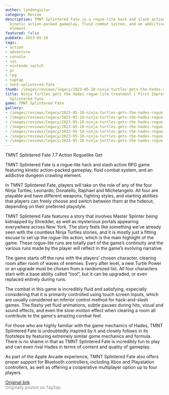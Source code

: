 ```yaml
---
author: lyndonguitar
category: Review
description: TMNT Splintered Fate is a rogue-lite hack and slash action RPG game featuring
  kinetic action-packed gameplay, fluid combat system, and an addictive dungeon crawling
  element.
featured: false
pubDate: 2023-05-10
tags:
- action
- adventure
- console
- ios
- nintendo switch
- pc
- rpg
- taptap
- tmnt-splintered-fate
thumb: /images/reviews/legacy/2023-05-10-ninja-turtles-gets-the-hades-rogue-lite-treatment--first-impressions---tmnt-splintered-fa-0.avif
title: Ninja Turtles gets the Hades rogue-lite treatment | First Impressions - TMNT
  Splintered Fate
game: TMNT Splintered Fate
gallery:
- /images/reviews/legacy/2023-05-10-ninja-turtles-gets-the-hades-rogue-lite-treatment--first-impressions---tmnt-splintered-fa-0.avif
- /images/reviews/legacy/2023-05-10-ninja-turtles-gets-the-hades-rogue-lite-treatment--first-impressions---tmnt-splintered-fa-1.avif
- /images/reviews/legacy/2023-05-10-ninja-turtles-gets-the-hades-rogue-lite-treatment--first-impressions---tmnt-splintered-fa-2.avif
- /images/reviews/legacy/2023-05-10-ninja-turtles-gets-the-hades-rogue-lite-treatment--first-impressions---tmnt-splintered-fa-3.avif
- /images/reviews/legacy/2023-05-10-ninja-turtles-gets-the-hades-rogue-lite-treatment--first-impressions---tmnt-splintered-fa-4.avif
- /images/reviews/legacy/2023-05-10-ninja-turtles-gets-the-hades-rogue-lite-treatment--first-impressions---tmnt-splintered-fa-5.avif
- /images/reviews/legacy/2023-05-10-ninja-turtles-gets-the-hades-rogue-lite-treatment--first-impressions---tmnt-splintered-fa-6.avif
---
```

TMNT Splintered Fate
7.7
Action
Roguelike
Get

TMNT Splintered Fate is a rogue-lite hack and slash action RPG game featuring kinetic action-packed gameplay, fluid combat system, and an addictive dungeon crawling element.

In TMNT Splintered Fate, players will take on the role of any of the four Ninja Turtles; Leonardo, Donatello, Raphael and Michelangelo. All four are playable and have different weapons, fighting styles, and starting abilities that players can freely choose and switch between them at the hideout, depending on their preferred playstyle.

TMNT Splintered Fate features a story that involves Master Splinter being kidnapped by Shredder, as well as mysterious portals appearing everywhere across New York. The story feels like something we’ve already seen with the countless Ninja Turtles stories, and it is mostly just a fitting excuse to set up the rogue-lite action, which is the main highlight of the game. These rogue-lite runs are totally part of the game’s continuity and the various runs made by the player will reflect in the game’s evolving narrative.

The game starts off the runs with the players’ chosen character, clearing room after room of waves of enemies. Every after level, a new Turtle Power or an upgrade must be chosen from a randomized list. All four characters start with a base ability called “tool”, but it can be upgraded, or even replaced entirely during runs.

The combat in this game is incredibly fluid and satisfying, especially considering that it is primarily controlled using touch screen inputs, which are usually considered an inferior control method for hack-and-slash games. The flashy yet fluid animations, subtle pauses during hits, visual and sound effects, and even the slow-motion effect when clearing a room all contribute to the game's amazing combat feel.

For those who are highly familiar with the game mechanics of Hades, TMNT Splintered Fate is undoubtedly inspired by it and closely follows in its footsteps by featuring extremely similar game mechanics and formula. There is no shame in that as TMNT Splintered Fate is incredibly fun to play and can even rival Hades in terms of content and quality of gameplay.

As part of the Apple Arcade experience, TMNT Splintered Fate also offers proper support for Bluetooth controllers, including Xbox and Playstation controllers, as well as offering a cooperative multiplayer option up to four players.

[Original link](https://www.taptap.io/post/5387947)<br><span style="font-size: 0.95em; color: #888;">Originally posted on TapTap.</span>